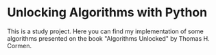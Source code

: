 # Unlocking Algorithms with Python

This is a study project. Here you can find my implementation of some algorithms presented on the book "Algorithms Unlocked" by Thomas H. Cormen.